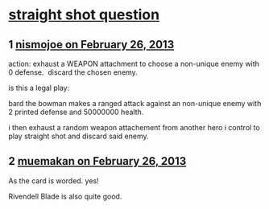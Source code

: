 # [straight shot question](https://community.fantasyflightgames.com/topic/79887-straight-shot-question/)

## 1 [nismojoe on February 26, 2013](https://community.fantasyflightgames.com/topic/79887-straight-shot-question/?do=findComment&comment=767542)

action: exhaust a WEAPON attachment to choose a non-unique enemy with 0 defense.  discard the chosen enemy.

is this a legal play:

bard the bowman makes a ranged attack against an non-unique enemy with 2 printed defense and 50000000 health.

i then exhaust a random weapon attachement from another hero i control to play straight shot and discard said enemy.

## 2 [muemakan on February 26, 2013](https://community.fantasyflightgames.com/topic/79887-straight-shot-question/?do=findComment&comment=767640)

As the card is worded. yes!

Rivendell Blade is also quite good. 

